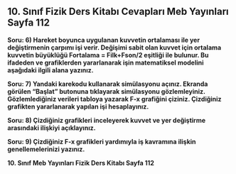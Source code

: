 ## 10. Sınıf Fizik Ders Kitabı Cevapları Meb Yayınları Sayfa 112

**Soru: 6) Hareket boyunca uygulanan kuvvetin ortalaması ile yer değiştirmenin çarpımı işi verir. Değişimi sabit olan kuvvet için ortalama kuvvetin büyüklüğü Fortalama = Filk+Fson/2 eşitliği ile bulunur. Bu ifadeden ve grafiklerden yararlanarak işin matematiksel modelini aşağıdaki ilgili alana yazınız.**

**Soru: 7) Yandaki karekodu kullanarak simülasyonu açınız. Ekranda görülen “Başlat” butonuna tıklayarak simülasyonu gözlemleyiniz. Gözlemlediğiniz verileri tabloya yazarak F-x grafiğini çiziniz. Çizdiğiniz grafikten yararlanarak yapılan işi hesaplayınız.**

**Soru: 8) Çizdiğiniz grafikleri inceleyerek kuvvet ve yer değiştirme arasındaki ilişkiyi açıklayınız.**

**Soru: 9) Çizdiğiniz F-x grafikleri yardımıyla iş kavramına ilişkin genellemelerinizi yazınız.**

**10. Sınıf Meb Yayınları Fizik Ders Kitabı Sayfa 112**
